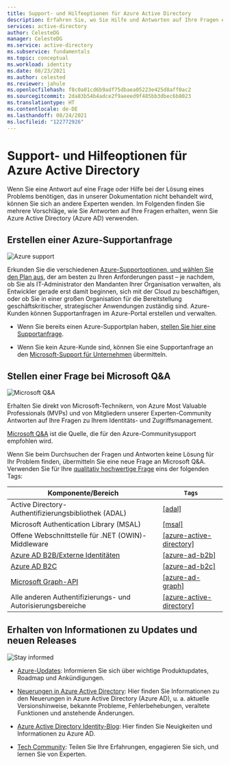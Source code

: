```yaml
---
title: Support- und Hilfeoptionen für Azure Active Directory
description: Erfahren Sie, wo Sie Hilfe und Antworten auf Ihre Fragen erhalten, wenn Sie IAM-Lösungen (Identity and Access Management) erstellen und konfigurieren, die in Azure Active Directory (Azure AD) integriert sind.
services: active-directory
author: CelesteDG
manager: CelesteDG
ms.service: active-directory
ms.subservice: fundamentals
ms.topic: conceptual
ms.workload: identity
ms.date: 08/23/2021
ms.author: celested
ms.reviewer: jahule
ms.openlocfilehash: f8c0a01cd6b9adf75dbaea05223e425d8aff0ac2
ms.sourcegitcommit: 2da83b54b4adce2f9aeeed9f485bb3dbec6b8023
ms.translationtype: HT
ms.contentlocale: de-DE
ms.lasthandoff: 08/24/2021
ms.locfileid: "122772926"
---
```

# <a name="support-and-help-options-for-azure-active-directory"></a>Support- und Hilfeoptionen für Azure Active Directory

Wenn Sie eine Antwort auf eine Frage oder Hilfe bei der Lösung eines Problems benötigen, das in unserer Dokumentation nicht behandelt wird, können Sie sich an andere Experten wenden. Im Folgenden finden Sie mehrere Vorschläge, wie Sie Antworten auf Ihre Fragen erhalten, wenn Sie Azure Active Directory (Azure AD) verwenden.

## <a name="create-an-azure-support-request"></a>Erstellen einer Azure-Supportanfrage

<div class='icon is-large'>
    <img alt='Azure support' src='https://docs.microsoft.com/media/logos/logo_azure.svg'>
</div>

Erkunden Sie die verschiedenen [Azure-Supportoptionen, und wählen Sie den Plan aus](https://azure.microsoft.com/support/plans), der am besten zu Ihren Anforderungen passt – je nachdem, ob Sie als IT-Administrator den Mandanten Ihrer Organisation verwalten, als Entwickler gerade erst damit beginnen, sich mit der Cloud zu beschäftigen, oder ob Sie in einer großen Organisation für die Bereitstellung geschäftskritischer, strategischer Anwendungen zuständig sind. Azure-Kunden können Supportanfragen im Azure-Portal erstellen und verwalten.

- Wenn Sie bereits einen Azure-Supportplan haben, [stellen Sie hier eine Supportanfrage](https://portal.azure.com/#blade/Microsoft_Azure_Support/HelpAndSupportBlade/newsupportrequest).

- Wenn Sie kein Azure-Kunde sind, können Sie eine Supportanfrage an den [Microsoft-Support für Unternehmen](https://support.serviceshub.microsoft.com/supportforbusiness) übermitteln.

## <a name="post-a-question-to-microsoft-qa"></a>Stellen einer Frage bei Microsoft Q&A

<div class='icon is-large'>
    <img alt='Microsoft Q&A' src='../develop/media/common/question-mark-icon.png'>
</div>

Erhalten Sie direkt von Microsoft-Technikern, von Azure Most Valuable Professionals (MVPs) und von Mitgliedern unserer Experten-Community Antworten auf Ihre Fragen zu Ihrem Identitäts- und Zugriffsmanagement.

[Microsoft Q&A](/answers/products/) ist die Quelle, die für den Azure-Communitysupport empfohlen wird.

Wenn Sie beim Durchsuchen der Fragen und Antworten keine Lösung für Ihr Problem finden, übermitteln Sie eine neue Frage an Microsoft Q&A. Verwenden Sie für Ihre [qualitativ hochwertige Frage](/answers/articles/24951/how-to-write-a-quality-question.html) eins der folgenden Tags:

| Komponente/Bereich| `Tags`  |
|------------|---------------------------|
| Active Directory-Authentifizierungsbibliothek (ADAL)                              | [[adal]](/answers/topics/azure-ad-adal-deprecation.html)                |
| Microsoft Authentication Library (MSAL)                                     | [[msal]](/answers/topics/azure-ad-msal.html)                            |
| Offene Webschnittstelle für .NET (OWIN)-Middleware                               | [[azure-active-directory]](/answers/topics/azure-active-directory.html) |
| [Azure AD B2B/Externe Identitäten](../external-identities/what-is-b2b.md) | [[azure-ad-b2b]](/answers/topics/azure-ad-b2b.html)                     |
| [Azure AD B2C](https://azure.microsoft.com/services/active-directory-b2c/)  | [[azure-ad-b2c]](/answers/topics/azure-ad-b2c.html)                     |
| [Microsoft Graph-API](https://developer.microsoft.com/graph/)               | [[azure-ad-graph]](/answers/topics/azure-ad-graph.html)                 |
| Alle anderen Authentifizierungs- und Autorisierungsbereiche                            | [[azure-active-directory]](/answers/topics/azure-active-directory.html) |

## <a name="stay-informed-of-updates-and-new-releases"></a>Erhalten von Informationen zu Updates und neuen Releases

<div class='icon is-large'>
    <img alt='Stay informed' src='https://docs.microsoft.com/media/common/i_blog.svg'>
</div>

- [Azure-Updates](https://azure.microsoft.com/updates/?category=identity): Informieren Sie sich über wichtige Produktupdates, Roadmap und Ankündigungen.

- [Neuerungen in Azure Active Directory](whats-new.md): Hier finden Sie Informationen zu den Neuerungen in Azure Active Directory (Azure AD), u. a. aktuelle Versionshinweise, bekannte Probleme, Fehlerbehebungen, veraltete Funktionen und anstehende Änderungen.

- [Azure Active Directory Identity-Blog](https://techcommunity.microsoft.com/t5/azure-active-directory-identity/bg-p/Identity): Hier finden Sie Neuigkeiten und Informationen zu Azure AD.

- [Tech Community](https://techcommunity.microsoft.com/t5/azure-active-directory-identity/bg-p/Identity/): Teilen Sie Ihre Erfahrungen, engagieren Sie sich, und lernen Sie von Experten.